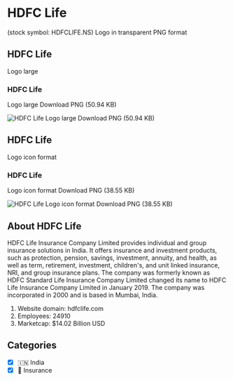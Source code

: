 # HDFC Life
 (stock symbol: HDFCLIFE.NS) Logo in transparent PNG format

## HDFC Life
 Logo large

### HDFC Life
 Logo large Download PNG (50.94 KB)

![HDFC Life
 Logo large Download PNG (50.94 KB)](/img/orig/HDFCLIFE.NS_BIG-38e723f5.png)

## HDFC Life
 Logo icon format

### HDFC Life
 Logo icon format Download PNG (38.55 KB)

![HDFC Life
 Logo icon format Download PNG (38.55 KB)](/img/orig/HDFCLIFE.NS-39a86bef.png)

## About HDFC Life


HDFC Life Insurance Company Limited provides individual and group insurance solutions in India. It offers insurance and investment products, such as protection, pension, savings, investment, annuity, and health, as well as term, retirement, investment, children's, and unit linked insurance, NRI, and group insurance plans. The company was formerly known as HDFC Standard Life Insurance Company Limited changed its name to HDFC Life Insurance Company Limited in January 2019. The company was incorporated in 2000 and is based in Mumbai, India.

1. Website domain: hdfclife.com
2. Employees: 24910
3. Marketcap: $14.02 Billion USD


## Categories
- [x] 🇮🇳 India
- [x] 🏦 Insurance
